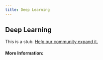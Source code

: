 ```yaml
---
title: Deep Learning
---
```


## Deep Learning

This is a stub. [Help our community expand it.](https://github.com/freeCodeCamp/guide-articles/tree/master/articles/Machine-Learning/Deep-Learning/index.md)

<!-- The article goes here, in GitHub-flavored Markdown. Feel free to add YouTube videos, images, and CodePen/JSBin embeds  -->

#### More Information:
<!-- Please add any articles you think might be helpful to read before writing the article -->


